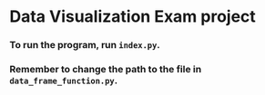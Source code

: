 # Data Visualization Exam project
### To run the program, run `index.py`. 
### Remember to change the path to the file in `data_frame_function.py`.